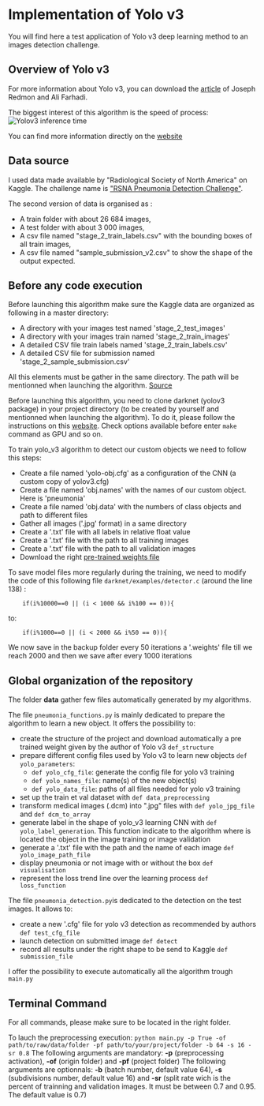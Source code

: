 # Implementation of Yolo v3

You will find here a test application of Yolo v3 deep learning method to an images detection challenge.


## Overview of Yolo v3

For more information about Yolo v3, you can download the [article](https://pjreddie.com/media/files/papers/YOLOv3.pdf) of Joseph Redmon and Ali Farhadi.

The biggest interest of this algorithm is the speed of process:
![Yolov3 inference time](https://pjreddie.com/media/image/map50blue.png)

You can find more information directly on the [website](https://pjreddie.com/darknet/yolo/)


## Data source

I used data made available by "Radiological Society of North America" on Kaggle. The challenge name is ["RSNA Pneumonia Detection Challenge"](https://www.kaggle.com/c/rsna-pneumonia-detection-challenge).

The second version of data is organised as :
* A train folder with about 26 684 images,
* A test folder with about 3 000 images,
* A csv file named "stage_2_train_labels.csv" with the bounding boxes of all train images,
* A csv file named "sample_submission_v2.csv" to show the shape of the output expected.


## Before any code execution

Before launching this algorithm make sure the Kaggle data are organized as following in a master directory:
* A directory with your images test named 'stage_2_test_images'
* A directory with your images train named 'stage_2_train_images'
* A detailed CSV file train labels named 'stage_2_train_labels.csv'
* A detailed CSV file for submission named 'stage_2_sample_submission.csv'

All this elements must be gather in the same directory. The path will be mentionned when launching the algorithm.
[Source](https://www.kaggle.com/c/rsna-pneumonia-detection-challenge/data)

Before launching this algorithm, you need to clone darknet (yolov3 package) in your project directory (to be created by yourself and mentionned when launching the algorithm). To do it, please follow the instructions on this [website](https://pjreddie.com/darknet/install/).
Check options available before enter ```make``` command as GPU and so on.

To train yolo_v3 algorithm to detect our custom objects we need to follow this steps:
* Create a file named 'yolo-obj.cfg' as a configuration of the CNN (a custom copy of yolov3.cfg)
* Create a file named 'obj.names' with the names of our custom object. Here is 'pneumonia'
* Create a file named 'obj.data' with the numbers of class objects and path to different files
* Gather all images ('.jpg' format) in a same directory
* Create a '.txt' file with all labels in relative float value
* Create a '.txt' file with the path to all training images
* Create a '.txt' file with the path to all validation images
* Download the right [pre-trained weights file](https://github.com/AlexeyAB/darknet)

To save model files more regularly during the training, we need to modify the code of this following file ```darknet/examples/detector.c``` (around the line 138) :
```
    if(i%10000==0 || (i < 1000 && i%100 == 0)){
```
to:
```
    if(i%1000==0 || (i < 2000 && i%50 == 0)){
```
We now save in the backup folder every 50 iterations a '.weights' file till we reach 2000 and then we save after every 1000 iterations


## Global organization of the repository

The folder **data** gather few files automatically generated by my algorithms.

The file ```pneumonia_functions.py``` is mainly dedicated to prepare the algorithm to learn a new object. It offers the possibility to:
* create the structure of the project and download automatically a pre trained weight given by the author of Yolo v3 ```def_structure```
* prepare different config files used by Yolo v3 to learn new objects ```def yolo_parameters```:
  - ```def yolo_cfg_file```: generate the config file for yolo v3 training
  - ```def yolo_names_file```: name(s) of the new object(s)
  - ```def yolo_data_file```: paths of all files needed for yolo v3 training
* set up the train et val dataset with ```def data_preprocessing```
* transform medical images (.dcm) into ".jpg" files with ```def yolo_jpg_file``` and ```def dcm_to_array```
* generate label in the shape of yolo_v3 learning CNN with ```def yolo_label_generation```. This function indicate to the algorithm where is located the object in the image training or image validation
* generate a '.txt' file with the path and the name of each image ```def yolo_image_path_file```
* display pneumonia or not image with or without the box ```def visualisation```
* represent the loss trend line over the learning process ```def loss_function```

The file ```pneumonia_detection.py```is dedicated to the detection on the test images. It allows to:
* create a new '.cfg' file for yolo v3 detection as recommended by authors ```def test_cfg_file```
* launch detection on submitted image ```def detect```
* record all results under the right shape to be send to Kaggle ```def submission_file```

I offer the possibility to execute automatically all the algorithm trough ```main.py```


## Terminal Command

For all commands, please make sure to be located in the right folder.

To lauch the preprocessing execution:
```python main.py -p True -of path/to/raw/data/folder -pf path/to/your/project/folder -b 64 -s 16 -sr 0.8```
The following arguments are mandatory: **-p** (preprocessing activation), **-of** (origin folder) and **-pf** (project folder)
The following arguments are optionnals: **-b** (batch number, default value 64), **-s** (subdivisions number, default value 16) and **-sr** (split rate wich is the percent of trainning and validation images. It must be between 0.7 and 0.95. The default value is 0.7)
